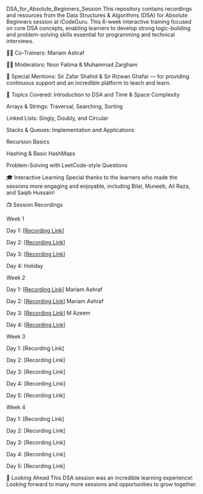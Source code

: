 DSA_for_Absolute_Beginners_Session
This repository contains recordings and resources from the Data Structures & Algorithms (DSA) for Absolute Beginners session at iCodeGuru. This 6-week interactive training focused on core DSA concepts, enabling learners to develop strong logic-building and problem-solving skills essential for programming and technical interviews.

👨‍🏫 Co-Trainers:
Mariam Ashraf

🧑‍💻 Moderators:
Noor Fatima & Muhammad Zargham

🙌 Special Mentions:
Sir Zafar Shahid & Sir Rizwan Ghafar — for providing continuous support and an incredible platform to teach and learn.

📌 Topics Covered:
Introduction to DSA and Time & Space Complexity

Arrays & Strings: Traversal, Searching, Sorting

Linked Lists: Singly, Doubly, and Circular

Stacks & Queues: Implementation and Applications

Recursion Basics

Hashing & Basic HashMaps

Problem-Solving with LeetCode-style Questions

🎓 Interactive Learning
Special thanks to the learners who made the sessions more engaging and enjoyable, including Bilal, Muneeb, Ali Raza, and Saqib Hussain!

📺 Session Recordings

Week 1

Day 1: [[Recording Link](https://www.facebook.com/share/v/15sZz8WXRG/)]

Day 2: [[Recording Link](https://www.facebook.com/share/v/1DaNWa71x5/)]

Day 3: [[Recording Link](https://www.facebook.com/share/v/16TAJaGUPH/)]

Day 4: Holiday

Week 2

Day 1: [[Recording Link](https://www.facebook.com/share/v/16eA3bCZJp/)] Mariam Ashraf

Day 2: [[Recording Link](https://www.facebook.com/share/v/19EUtTomw9/)] Mariam Ashraf

Day 3: [[Recording Link](https://www.facebook.com/share/v/19LYqoK6gx/)] M Azeem

Day 4: [[Recording Link](https://www.facebook.com/share/v/1F1so86Xua/)]


Week 3

Day 1: [Recording Link]

Day 2: [Recording Link]

Day 3: [Recording Link]

Day 4: [Recording Link]

Day 5: [Recording Link]

Week 4

Day 1: [Recording Link]

Day 2: [Recording Link]

Day 3: [Recording Link]

Day 4: [Recording Link]

Day 5: [Recording Link]

🚀 Looking Ahead
This DSA session was an incredible learning experience! Looking forward to many more sessions and opportunities to grow together.
